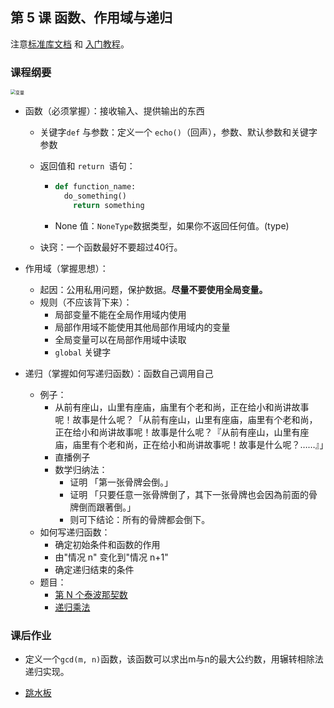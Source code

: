 ## 第 5 课 函数、作用域与递归

注意[标准库文档](https://docs.python.org/zh-cn/3/library/index.html) 和 [入门教程](https://docs.python.org/zh-cn/3/tutorial/index.html)。

### 课程纲要

<img src="https://gitee.com/xrandx/blog-figurebed/raw/master/img/%E5%8F%98%E9%87%8F.jpg" alt="变量" style="zoom: 50%;" />

- 函数（必须掌握）：接收输入、提供输出的东西
  - 关键字`def` 与参数：定义一个 `echo()`（回声），参数、默认参数和关键字参数

  - 返回值和 `return `语句：

    - ```python
      def function_name:
      	do_something()
          return something 
      ```
      
    - None 值：`NoneType`数据类型，如果你不返回任何值。(type)
  
  - 诀窍：一个函数最好不要超过40行。
  
- 作用域（掌握思想）：

  - 起因：公用私用问题，保护数据。**尽量不要使用全局变量。**
  - 规则（不应该背下来）：
    - 局部变量不能在全局作用域内使用
    - 局部作用域不能使用其他局部作用域内的变量
    - 全局变量可以在局部作用域中读取
    - `global` 关键字

- 递归（掌握如何写递归函数）：函数自己调用自己

  - 例子：
    - 从前有座山，山里有座庙，庙里有个老和尚，正在给小和尚讲故事呢！故事是什么呢？「从前有座山，山里有座庙，庙里有个老和尚，正在给小和尚讲故事呢！故事是什么呢？『从前有座山，山里有座庙，庙里有个老和尚，正在给小和尚讲故事呢！故事是什么呢？……』」
    - 直播例子
    - 数学归纳法：
      - 证明 「第一张骨牌会倒。」
      - 证明 「只要任意一张骨牌倒了，其下一张骨牌也会因為前面的骨牌倒而跟著倒。」
      - 则可下结论：所有的骨牌都会倒下。
  - 如何写递归函数：
    - 确定初始条件和函数的作用
    - 由"情况 n" 变化到"情况 n+1"
    - 确定递归结束的条件
  - 题目：
    - [第 N 个泰波那契数](https://leetcode-cn.com/problems/n-th-tribonacci-number/)
    - [递归乘法](https://leetcode-cn.com/problems/recursive-mulitply-lcci/)


### 课后作业

- 定义一个`gcd(m, n)`函数，该函数可以求出m与n的最大公约数，用辗转相除法递归实现。

- [跳水板](https://leetcode-cn.com/problems/diving-board-lcci/)